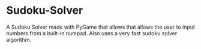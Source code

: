 # Sudoku-Solver
A Sudoku Solver made with PyGame that allows that allows the user to input numbers from a built-in numpad. Also uses a very fast sudoku solver algorithm.
